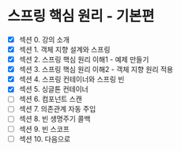 # 스프링 핵심 원리 - 기본편  


-[x] 섹션 0. 강의 소개  
-[x] 섹션 1. 객체 지향 설계와 스프링  
-[x] 섹션 2. 스프링 핵심 원리 이해1 - 예제 만들기  
-[x] 섹션 3. 스프링 핵심 원리 이해2 - 객체 지향 원리 적용  
-[x] 섹션 4. 스프링 컨테이너와 스프링 빈  
-[x] 섹션 5. 싱글톤 컨테이너  
-[ ] 섹션 6. 컴포넌트 스캔  
-[ ] 섹션 7. 의존관계 자동 주입  
-[ ] 섹션 8. 빈 생명주기 콜백  
-[ ] 섹션 9. 빈 스코프  
-[ ] 섹션 10. 다음으로  